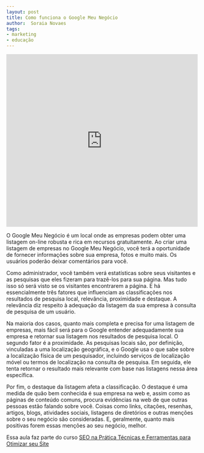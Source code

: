 ```yaml
---
layout: post
title: Como funciona o Google Meu Negócio
author:  Soraia Novaes
tags: 
- marketing
- educação
---
```


<iframe width="100%" height="455" src="https://www.youtube.com/embed/cnG7PReVoMU" frameborder="0" allow="accelerometer; autoplay; clipboard-write; encrypted-media; gyroscope; picture-in-picture" allowfullscreen></iframe>

O Google Meu Negócio é um local onde as empresas podem obter uma listagem on-line robusta e rica em recursos gratuitamente. Ao criar uma listagem de empresas no Google Meu Negócio, você terá a oportunidade de fornecer informações sobre sua empresa, fotos e muito mais. Os usuários poderão deixar comentários para você. 

Como administrador, você também verá estatísticas sobre seus visitantes e as pesquisas que eles fizeram para trazê-los para sua página. Mas tudo isso só será visto se os visitantes encontrarem a página. E há essencialmente três fatores que influenciam as classificações nos resultados de pesquisa local, relevância, proximidade e destaque. A relevância diz respeito à adequação da listagem da sua empresa à consulta de pesquisa de um usuário. 

Na maioria dos casos, quanto mais completa e precisa for uma listagem de empresas, mais fácil será para o Google entender adequadamente sua empresa e retornar sua listagem nos resultados de pesquisa local. O segundo fator é a proximidade. As pesquisas locais são, por definição, vinculadas a uma localização geográfica, e o Google usa o que sabe sobre a localização física de um pesquisador, incluindo serviços de localização móvel ou termos de localização na consulta de pesquisa. Em seguida, ele tenta retornar o resultado mais relevante com base nas listagens nessa área específica. 

Por fim, o destaque da listagem afeta a classificação. O destaque é uma medida de quão bem conhecida é sua empresa na web e, assim como as páginas de conteúdo comuns, procura evidências na web de que outras pessoas estão falando sobre você. Coisas como links, citações, resenhas, artigos, blogs, atividades sociais, listagens de diretórios e outras menções sobre o seu negócio são consideradas. E, geralmente, quanto mais positivas forem essas menções ao seu negócio, melhor. 

Essa aula faz parte do curso [SEO na Prática Técnicas e Ferramentas para Otimizar seu Site](https://www.udemy.com/course/seo-na-pratica/?referralCode=F1369D85E7ACE7086024)

